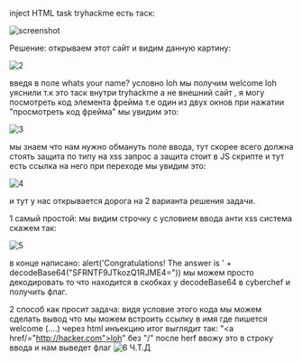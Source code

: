 inject HTML task tryhackme
есть таск:

![screenshot](https://github.com/maapik/writeupes_CTF/blob/main/HTML_inject/1.png)

Решение: открываем этот сайт и видим данную картину:

![2](https://github.com/maapik/writeupes_CTF/blob/main/HTML_inject/2.png)


введя в поле whats your name? условно loh мы получим welcome loh уяснили
т.к это таск внутри tryhackme а не внешний сайт ,
я могу посмотреть код элемента фрейма т.е один из двух окнов при нажатии "просмотреть код фрейма" мы увидим это:

![3](https://github.com/maapik/writeupes_CTF/blob/main/HTML_inject/3.png)

мы знаем что нам нужно обмануть  поле ввода, тут скорее всего должна стоять защита по типу на xss запрос 
а защита стоит в JS скрипте и тут есть ссылка на него 
при переходе мы увидим это:

![4](https://github.com/maapik/writeupes_CTF/blob/main/HTML_inject/4.png)

и тут у нас открывается дорога на 2 варианта решения задачи.

1 самый простой:
мы видим строчку с условием ввода анти xss система скажем так:

![5](https://github.com/maapik/writeupes_CTF/blob/main/HTML_inject/5.png)

в конце написано:
alert('Congratulations! The answer is ' + decodeBase64("SFRNTF9JTkozQ1RJME4="))
мы можем просто декодировать то что находится в скобках у decodeBase64 в cyberchef и получить флаг.

2 способ как просит задача:
видя условие этого кода мы можем сделать вывод что мы можем встроить ссылку в имя где пишется welcome (….) через html инъекцию 
 итог выглядит так:
 "<a href/="http://hacker.com">loh</a>" без "/" после herf
 ввожу это в строку ввода и нам выведет флаг
 ![6](https://github.com/maapik/writeupes_CTF/blob/main/HTML_inject/6.png)
Ч.Т.Д
